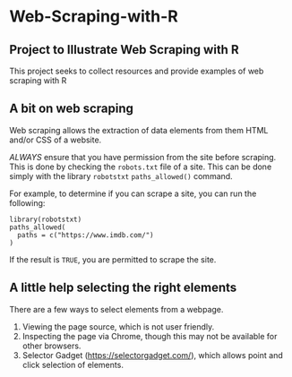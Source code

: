 # Web-Scraping-with-R

## Project to Illustrate Web Scraping with R
This project seeks to collect resources and provide examples of web scraping with R

## A bit on web scraping
Web scraping allows the extraction of data elements from them HTML and/or CSS of a website.

*ALWAYS* ensure that you have permission from the site before scraping. This is done by checking the `robots.txt` file of a site. This can be done simply with the library `robotstxt` `paths_allowed()` command.

For example, to determine if you can scrape a site, you can run the following:
```
library(robotstxt)
paths_allowed(
  paths = c("https://www.imdb.com/")
)
```

If the result is `TRUE`, you are permitted to scrape the site.

## A little help selecting the right elements
There are a few ways to select elements from a webpage.
1. Viewing the page source, which is not user friendly.
2. Inspecting the page via Chrome, though this may not be available for other browsers.
3. Selector Gadget (<https://selectorgadget.com/>), which allows point and click selection of elements.
